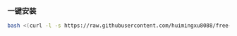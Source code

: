 ### 一键安装

```bash
bash <(curl -l -s https://raw.githubusercontent.com/huimingxu8088/free-vps-py/refs/heads/main/test.sh)
```
